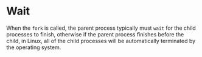 # Wait

When the `fork` is called, the parent process typically must `wait` for the child processes to finish, otherwise if the parent process finishes before the child, in Linux, all of the child processes will be automatically terminated by the operating system.
